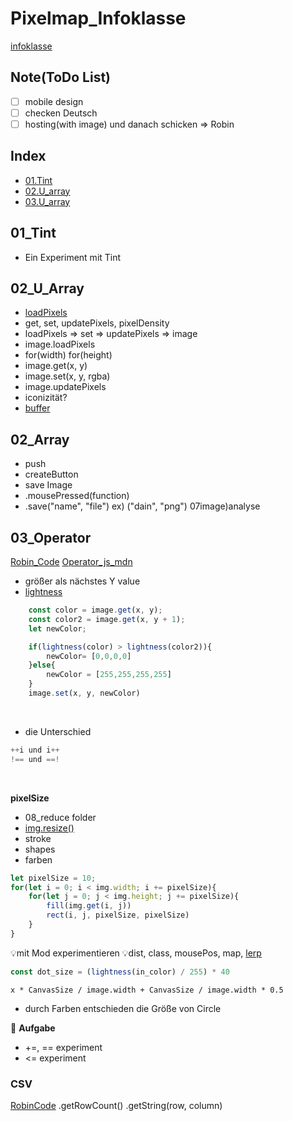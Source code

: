 # Pixelmap_Infoklasse
[infoklasse](https://github.com/infoklasse/image-analysis)


## Note(ToDo List)
- [ ] mobile design
- [ ] checken Deutsch 
- [ ] hosting(with image) und danach schicken => Robin

## Index
- [01.Tint](#01_Tint)
- [02.U_array](#02_U_Array)
- [03.U_array](#03_Operator)


## 01_Tint
- Ein Experiment mit Tint


## 02_U_Array
- [loadPixels](https://p5js.org/reference/#/p5/loadPixels)
- get, set, updatePixels, pixelDensity
- loadPixels => set => updatePixels => image
- image.loadPixels
- for(width) for(height)
- image.get(x, y)
- image.set(x, y, rgba)
- image.updatePixels
- iconizität?
- [buffer](https://appdividend.com/2019/03/26/javascript-arraybuffer-example-arraybuffer-object-tutorial/)


## 02_Array
- push
- createButton
- save Image
- .mousePressed(function)
- .save("name", "file") ex) ("dain", "png")
07image)analyse


## 03_Operator
[Robin_Code](https://github.com/infoklasse/pixelmaps-pixeldata)
[Operator_js_mdn](https://developer.mozilla.org/en-US/docs/Web/JavaScript/Reference/Operators)
- größer als nächstes Y value
- [lightness](https://p5js.org/reference/#/p5/lightness)
```javascript
    const color = image.get(x, y);
    const color2 = image.get(x, y + 1);
    let newColor;

    if(lightness(color) > lightness(color2)){
        newColor= [0,0,0,0]
    }else{
        newColor = [255,255,255,255]
    }
    image.set(x, y, newColor)
```
<br />

- die Unterschied

```javascript
++i und i++
!== und ==!
```

<br>

<strong>pixelSize</strong>

- 08_reduce folder
- [img.resize()](https://p5js.org/reference/#/p5.Image/resize)
- stroke
- shapes
- farben

```javascript
let pixelSize = 10;
for(let i = 0; i < img.width; i += pixelSize){
    for(let j = 0; j < img.height; j += pixelSize){
        fill(img.get(i, j))
        rect(i, j, pixelSize, pixelSize)
    }
}
```
💡mit Mod experimentieren
💡dist, class, mousePos, map, [lerp](https://p5js.org/reference/#/p5.Vector/lerp)


```javascript
const dot_size = (lightness(in_color) / 255) * 40
```


```javascipt
x * CanvasSize / image.width + CanvasSize / image.width * 0.5
```
- durch Farben entschieden die Größe von Circle


🐲 <strong>Aufgabe</strong>

- +=, == experiment
- <= experiment



### CSV
[RobinCode](https://github.com/infoklasse/pixelmaps-pixeldata/tree/main/011_CMS)
.getRowCount()
.getString(row, column)
